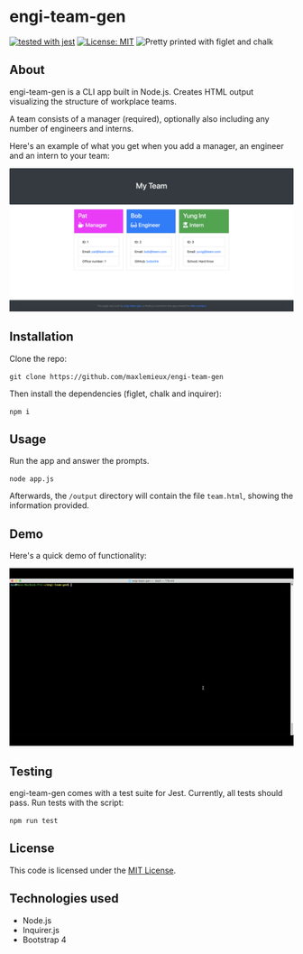 # engi-team-gen
[![tested with jest](https://img.shields.io/badge/tested_with-jest-99424f.svg)](https://github.com/facebook/jest)
[![License: MIT](https://img.shields.io/badge/License-MIT-yellow.svg)](https://opensource.org/licenses/MIT)
![Pretty printed with figlet and chalk](https://img.shields.io/badge/pretty%20print-figlet%20%2B%20chalk-brightgreen)

## About
engi-team-gen is a CLI app built in Node.js. Creates HTML output visualizing the structure of workplace teams.

A team consists of a manager (required), optionally also including any number of engineers and interns.

Here's an example of what you get when you add a manager, an engineer and an intern to your team:

![Example output HTML](demo/engi-team-gen-screenshot.png)

## Installation
Clone the repo:

`git clone https://github.com/maxlemieux/engi-team-gen`

Then install the dependencies (figlet, chalk and inquirer):

`npm i`

## Usage
Run the app and answer the prompts.

`node app.js`

Afterwards, the `/output` directory will contain the file `team.html`, showing the information provided.

## Demo
Here's a quick demo of functionality:

![Demo of engi-team-gen usage](demo/engi-team-gen-demo.gif)


## Testing
engi-team-gen comes with a test suite for Jest. Currently, all tests should pass. Run tests with the script:

`npm run test`

## License
This code is licensed under the [MIT License](https://opensource.org/licenses/MIT).

## Technologies used
* Node.js
* Inquirer.js
* Bootstrap 4
